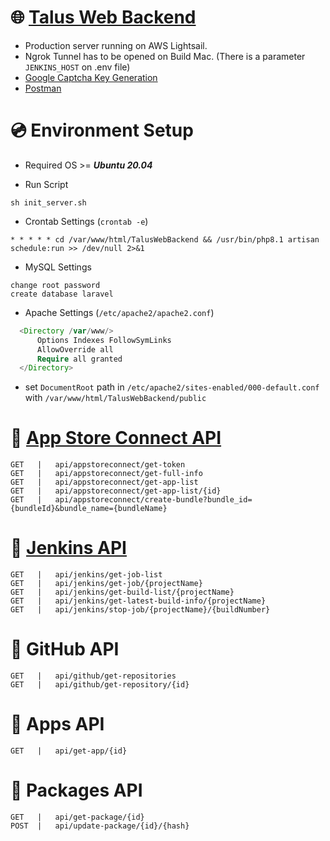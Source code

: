 # 🌐 [Talus Web Backend](http://34.252.141.173)
- Production server running on AWS Lightsail.
- Ngrok Tunnel has to be opened on Build Mac. (There is a parameter ```JENKINS_HOST``` on .env file)
- [Google Captcha Key Generation](https://www.google.com/recaptcha/admin/create)
- [Postman](https://www.postman.com)

# 💿 Environment Setup
- Required OS >= ***Ubuntu 20.04***

- Run Script
```
sh init_server.sh
```
- Crontab Settings (`crontab -e`)
```
* * * * * cd /var/www/html/TalusWebBackend && /usr/bin/php8.1 artisan schedule:run >> /dev/null 2>&1
```

- MySQL Settings
```
change root password
create database laravel
```

- Apache Settings (`/etc/apache2/apache2.conf`)
```php
  <Directory /var/www/>
      Options Indexes FollowSymLinks
      AllowOverride all
      Require all granted
  </Directory>
```
- set `DocumentRoot` path in `/etc/apache2/sites-enabled/000-default.conf` with `/var/www/html/TalusWebBackend/public`

# 🔑 [App Store Connect API](https://developer.apple.com/documentation/appstoreconnectapi)
```
GET   |   api/appstoreconnect/get-token
GET   |   api/appstoreconnect/get-full-info
GET   |   api/appstoreconnect/get-app-list
GET   |   api/appstoreconnect/get-app-list/{id}
GET   |   api/appstoreconnect/create-bundle?bundle_id={bundleId}&bundle_name={bundleName}
```

# 🔑 [Jenkins API](https://github.com/jenkinsci/pipeline-stage-view-plugin/tree/master/rest-api)
```
GET   |   api/jenkins/get-job-list
GET   |   api/jenkins/get-job/{projectName}
GET   |   api/jenkins/get-build-list/{projectName}
GET   |   api/jenkins/get-latest-build-info/{projectName}
GET   |   api/jenkins/stop-job/{projectName}/{buildNumber}
```

# 🔑 GitHub API
```
GET   |   api/github/get-repositories
GET   |   api/github/get-repository/{id}
```

# 🔑 Apps API
```
GET   |   api/get-app/{id}
```


# 🔑 Packages API
```
GET   |   api/get-package/{id}
POST  |   api/update-package/{id}/{hash}
```
